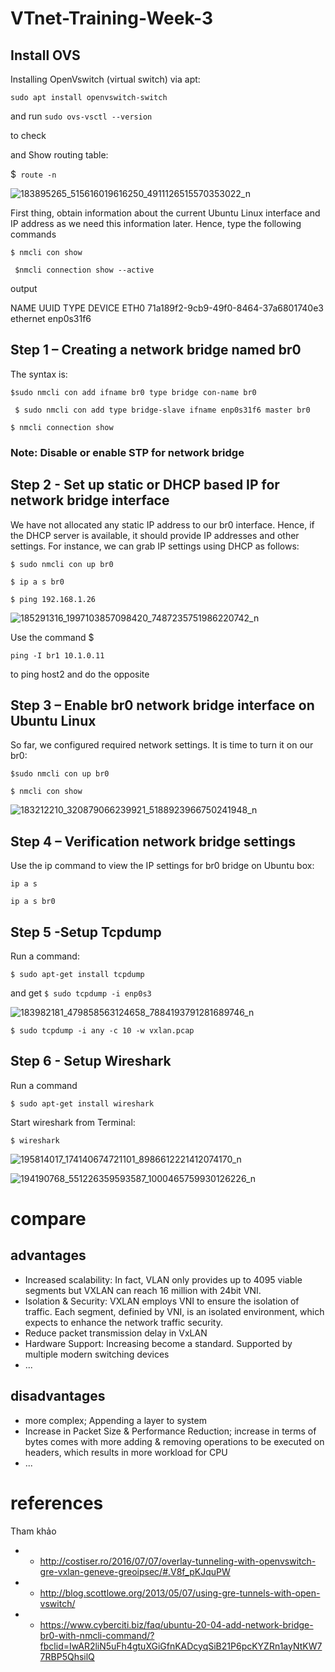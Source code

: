 # VTnet-Training-Week-3


## Install OVS 


Installing OpenVswitch (virtual switch) via apt:

`sudo apt install openvswitch-switch`

and run 
`sudo ovs-vsctl --version `

to check

and Show routing table:

$` route -n`



![183895265_515616019616250_4911126515570353022_n](https://user-images.githubusercontent.com/83824403/119154789-b4628a80-ba7c-11eb-9f9c-f201e8a93cb4.gif)



First thing, obtain information about the current Ubuntu Linux interface and IP address as we need this information later. Hence, type the following commands

 `$ nmcli con show`
 
` $nmcli connection show --active`


output


NAME  UUID                                  TYPE      DEVICE 
ETH0  71a189f2-9cb9-49f0-8464-37a6801740e3  ethernet  enp0s31f6


## Step 1 – Creating a network bridge named br0


The syntax is:

` $sudo nmcli con add ifname br0 type bridge con-name br0 `

` $ sudo nmcli con add type bridge-slave ifname enp0s31f6 master br0`

`$ nmcli connection show`

### Note: Disable or enable STP for network bridge


## Step 2 - Set up static or DHCP based IP for network bridge interface


We have not allocated any static IP address to our br0 interface. Hence, if the DHCP server is available, it should provide IP addresses and other settings. For instance, we can grab IP settings using DHCP as follows:


`$ sudo nmcli con up br0`

`$ ip a s br0`

`$ ping 192.168.1.26`


![185291316_1997103857098420_7487235751986220742_n](https://user-images.githubusercontent.com/83824403/119154625-88470980-ba7c-11eb-8d9b-1e61a40226dd.jpg)


Use the command $ 

`ping -I br1 10.1.0.11 `

to ping host2 and do the opposite 

## Step 3 – Enable br0 network bridge interface on Ubuntu Linux


So far, we configured required network settings. It is time to turn it on our br0:

`$sudo nmcli con up br0`

 `$ nmcli con show`


![183212210_320879066239921_5188923966750241948_n](https://user-images.githubusercontent.com/83824403/119150986-25a03e80-ba79-11eb-802a-54775b54875c.gif)


## Step 4 – Verification network bridge settings

Use the ip command to view the IP settings for br0 bridge on Ubuntu box:

`ip a s`

 `ip a s br0`

## Step 5 -Setup Tcpdump

Run a command:

`$ sudo apt-get install tcpdump`

and get
`$ sudo tcpdump -i enp0s3`


![183982181_479858563124658_7884193791281689746_n](https://user-images.githubusercontent.com/83824403/119150876-099c9d00-ba79-11eb-9483-ebc0234a0062.gif)

`$ sudo tcpdump -i any -c 10 -w vxlan.pcap`

## Step 6 - Setup Wireshark

Run a command

`$ sudo apt-get install wireshark`

 Start wireshark from Terminal:
 
`$ wireshark`


![195814017_174140674721101_8986612221412074170_n](https://user-images.githubusercontent.com/83824403/121567624-ff9f0600-ca48-11eb-98b3-e44a9966f821.jpg)




![194190768_551226359593587_1000465759930126226_n](https://user-images.githubusercontent.com/83824403/121389683-de6de500-c976-11eb-90e1-e59a6b6e6011.jpg)






# compare

 ## advantages
 
+ Increased scalability: In fact, VLAN only provides up to 4095 viable segments but VXLAN can reach 16 million with 24bit VNI.
+ Isolation & Security: VXLAN employs VNI to ensure the isolation of traffic. Each segment, definied by VNI, is an isolated environment, which expects to enhance the network traffic security.
+ Reduce packet transmission delay in VxLAN 
+ Hardware Support: Increasing become a standard. Supported by multiple modern switching devices
+ ...

## disadvantages

+ more complex; Appending a layer to system
+ Increase in Packet Size & Performance Reduction; increase in terms of bytes comes with more adding & removing operations to be executed on headers, which results in more workload for CPU
+ ...

# references

 Tham khảo
 

+  - http://costiser.ro/2016/07/07/overlay-tunneling-with-openvswitch-gre-vxlan-geneve-greoipsec/#.V8f_pKJquPW
+ - http://blog.scottlowe.org/2013/05/07/using-gre-tunnels-with-open-vswitch/
+ - https://www.cyberciti.biz/faq/ubuntu-20-04-add-network-bridge-br0-with-nmcli-command/?fbclid=IwAR2liN5uFh4gtuXGiGfnKADcyqSiB21P6pcKYZRn1ayNtKW77RBP5QhsilQ


